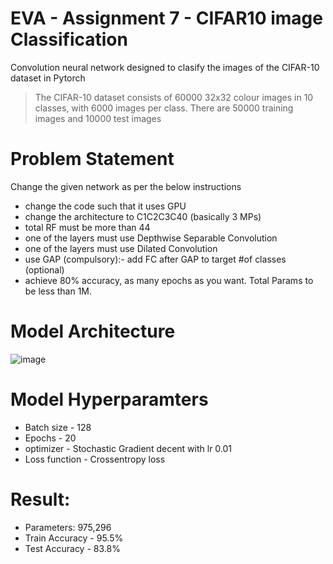 # EVA - Assignment 7 - CIFAR10 image Classification

Convolution neural network designed to clasify the images of the CIFAR-10 dataset in Pytorch

> The CIFAR-10 dataset consists of 60000 32x32 colour images in 10 classes, with 6000 images per class. There are 50000 training images and 10000 test images

# Problem Statement
Change the given network as per the below instructions
* change the code such that it uses GPU
* change the architecture to C1C2C3C40 (basically 3 MPs)
* total RF must be more than 44
* one of the layers must use Depthwise Separable Convolution
* one of the layers must use Dilated Convolution
* use GAP (compulsory):- add FC after GAP to target #of classes (optional)
* achieve 80% accuracy, as many epochs as you want. Total Params to be less than 1M. 

# Model Architecture

![image](https://user-images.githubusercontent.com/48342398/92998408-481ba880-f537-11ea-907a-2b79293d32ae.png)



# Model Hyperparamters
* Batch size - 128
* Epochs - 20
* optimizer - Stochastic Gradient decent with lr 0.01
* Loss function - Crossentropy loss

# Result:
* Parameters: 975,296
* Train Accuracy - 95.5%
* Test Accuracy - 83.8%
